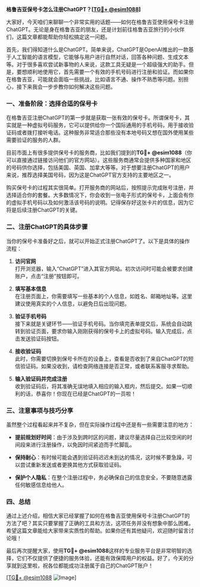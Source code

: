 **格鲁吉亚保号卡怎么注册ChatGPT？[[TG💪+ @esim1088](https://t.me/s/esim1088)]**

大家好，今天咱们来聊聊一个非常实用的话题——如何在格鲁吉亚使用保号卡注册ChatGPT。无论是身在格鲁吉亚的朋友，还是计划前往格鲁吉亚旅行的小伙伴们，这篇文章都能帮助你轻松搞定这一问题。

首先，我们得知道什么是ChatGPT。简单来说，ChatGPT是OpenAI推出的一款基于人工智能的语言模型，它能够与用户进行自然对话，回答各种问题、生成文本等。对于很多喜欢尝试新事物的人来说，这款工具无疑是一个超级强大的助手。但是，要想顺利地使用它，首先需要一个有效的手机号码进行注册和验证。而如果你在格鲁吉亚，可能就会面临一些挑战，比如语言不通、操作不熟悉等问题。别担心，接下来我会一步步教你如何解决这些问题。

### 一、准备阶段：选择合适的保号卡

在格鲁吉亚注册ChatGPT的第一步就是获取一张有效的保号卡。所谓保号卡，其实就是一种虚拟号码服务，它可以提供给你一个国际通用的手机号码，用于接收验证码或者拨打接听电话。这种服务非常适合那些没有本地号码又想在国外使用某些需要验证的服务的人群。

目前市面上有很多提供保号卡的服务商，比如我们提到的**TG💪+ @esim1088**（你可以直接通过链接访问他们的官方网站）。这些服务商通常会提供多种国家和地区的号码供你选择，包括美国、英国、加拿大等等。对于想要注册ChatGPT的用户来说，推荐选择美国号码，因为这是ChatGPT官方支持的主要地区之一。

购买保号卡的过程其实很简单。打开服务商的网站后，按照提示完成账号注册，并选择适合你的套餐。大多数情况下，你会收到一张电子形式的保号卡，上面会有你的虚拟手机号码以及如何激活该号码的说明。记得保存好这张卡片的信息，因为它将是后续注册ChatGPT的关键。

### 二、注册ChatGPT的具体步骤

当你的保号卡准备好之后，就可以开始正式注册ChatGPT了。以下是具体的操作流程：

1. **访问官网**  
   打开浏览器，输入“ChatGPT”进入其官方网站。初次访问时可能会被要求创建账户，点击“注册”按钮即可。

2. **填写基本信息**  
   在注册页面上，你需要填写一些基本的个人信息，如姓名、邮箱地址等。这里建议使用真实的个人信息，以避免日后出现问题。

3. **验证手机号码**  
   接下来就是关键环节——验证手机号码。当你填完表单提交后，系统会自动跳转到验证页面，要求你输入刚刚获得的保号卡上的虚拟号码。输入完成后，点击发送验证码按钮。

4. **接收验证码**  
   此时，你需要切换到保号卡所在的设备上，查看是否收到了来自ChatGPT的短信验证码。如果没收到，请检查网络连接是否正常，或者联系客服寻求帮助。

5. **输入验证码并完成注册**  
   收到验证码后，将其准确无误地填入相应的输入框内，然后提交。如果一切顺利的话，恭喜你！你现在已经是ChatGPT的一员啦！

### 三、注意事项与技巧分享

虽然整个过程看起来并不复杂，但在实际操作过程中还是有一些需要注意的地方：

- **提前规划好时间**：由于涉及到跨时区的问题，建议尽量选择自己比较空闲的时间段来进行注册操作，以免因时间紧迫而手忙脚乱。
  
- **保持耐心**：有时候可能会遇到验证码迟迟未到达的情况，这时候不要急躁，可以尝试重新发送或者更换其他方式获取验证码。

- **保护个人隐私**：在整个注册过程中，务必确保自己的信息安全，不要随意透露任何敏感信息给他人。

### 四、总结

通过上述介绍，相信大家已经掌握了如何在格鲁吉亚使用保号卡注册ChatGPT的方法了吧？其实只要掌握了正确的工具和方法，这项任务并没有想象中那么困难。希望这篇文章能给大家带来实质性的帮助。如果你还有其他疑问，欢迎随时留言讨论哦！

最后再次提醒大家，使用**TG💪+ @esim1088**这样的专业服务平台是非常明智的选择，它们不仅提供了便捷的服务体验，还能有效保障用户的权益。好了，今天的分享就到这里啦，祝各位都能成功注册属于自己的ChatGPT账户！

[[TG💪+ @esim1088](https://t.me/s/esim1088) ![Image](https://i.postimg.cc/4NQfJmqS/Snipaste-2025-05-13-00-14-12.png)]